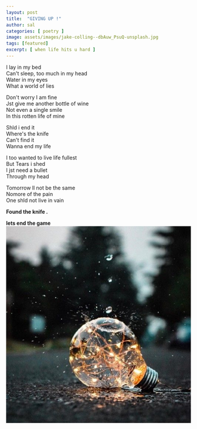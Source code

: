 ```yaml
---
layout: post
title:  "GIVING UP !"
author: sal
categories: [ poetry ]
image: assets/images/jake-colling--dbAuw_PsuQ-unsplash.jpg
tags: [featured]
excerpt: [ when life hits u hard ]
---
```

I lay in my bed  
Can't sleep, too much in my head  
Water in my eyes   
What a world of lies  

Don't worry I am fine   
Jst give me another bottle of wine   
Not even a single smile   
In this rotten life of mine  

Shld i end it  
Where's the knife   
Can't find it  
Wanna end my life  

I too wanted to live life fullest   
But Tears i shed  
I jst need a bullet  
Through my head  


Tomorrow ll not be the same   
Nomore of the pain  
One shld not live in vain  

**Found the knife .**  

**lets end the game**  
![GIVING UP!](/assets/images/20190820_235742.jpg "GIVING UP!")
